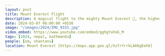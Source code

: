 ```yaml
---
layout: post
title: Mount Everest Flight
description: A magical flight to the mighty Mount Everest 🗻, the highest peak in the world. The  extraordinary flight ✈️ was a once-in-a-lifetime experience, and the view was mesmerizing.
date: 2024-03-07 06:00:00 +0530
image: "/images/2024/IMG_9333.jpg"
video_embed: https://www.youtube.com/embed/gghgYaYeG_M
tags: [2024, nepal, kathmandu]
people: [om, shantanu]
location: Mount Everest [https://maps.app.goo.gl/XzfrYrrkLA66gEeh8]
---
```

